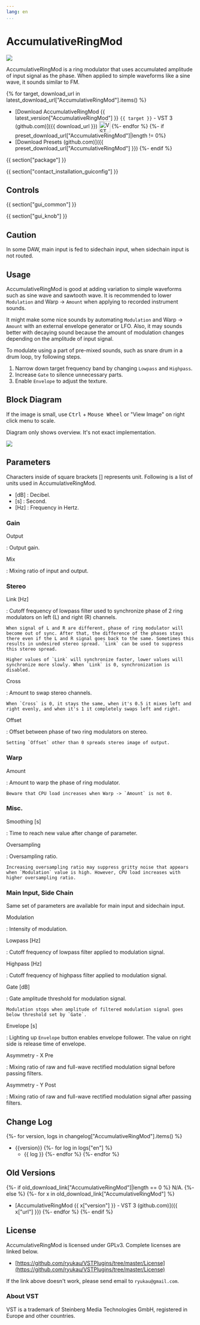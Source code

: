 ```yaml
---
lang: en
...
```


# AccumulativeRingMod
![](img/AccumulativeRingMod.png)

AccumulativeRingMod is a ring modulator that uses accumulated amplitude of input signal as the phase. When applied to simple waveforms like a sine wave, it sounds similar to FM.

{% for target, download_url in latest_download_url["AccumulativeRingMod"].items() %}
- [Download AccumulativeRingMod {{ latest_version["AccumulativeRingMod"] }} `{{ target }}` - VST 3 (github.com)]({{ download_url }}) <img
  src="img/VST_Compatible_Logo_Steinberg_negative.svg"
  alt="VST compatible logo."
  width="30px"
  style="display: inline-block; vertical-align: middle;">
{%- endfor %}
{%- if preset_download_url["AccumulativeRingMod"]|length != 0%}
- [Download Presets (github.com)]({{ preset_download_url["AccumulativeRingMod"] }})
{%- endif %}

{{ section["package"] }}

{{ section["contact_installation_guiconfig"] }}

## Controls
{{ section["gui_common"] }}

{{ section["gui_knob"] }}

## Caution
In some DAW, main input is fed to sidechain input, when sidechain input is not routed.

## Usage
AccumulativeRingMod is good at adding variation to simple waveforms such as sine wave and sawtooth wave. It is recommended to lower `Modulation` and Warp -> `Amount` when applying to recorded instrument sounds.

It might make some nice sounds by automating `Modulation` and Warp -> `Amount` with an external envelope generator or LFO. Also, it may sounds better with decaying sound because the amount of modulation changes depending on the amplitude of input signal.

To modulate using a part of pre-mixed sounds, such as snare drum in a drum loop, try following steps.

1. Narrow down target frequency band by changing `Lowpass` and `Highpass`.
2. Increase `Gate` to silence unnecessary parts.
3. Enable `Envelope` to adjust the texture.

## Block Diagram
If the image is small, use <kbd>Ctrl</kbd> + <kbd>Mouse Wheel</kbd> or "View Image" on right click menu to scale.

Diagram only shows overview. It's not exact implementation.

![](img/AccumulativeRingMod.svg)

## Parameters
Characters inside of square brackets \[\] represents unit. Following is a list of units used in AccumulativeRingMod.

- \[dB\] : Decibel.
- \[s\] : Second.
- \[Hz\] : Frequency in Hertz.

### Gain
Output

:   Output gain.

Mix

:   Mixing ratio of input and output.

### Stereo
Link \[Hz\]

:   Cutoff frequency of lowpass filter used to synchronize phase of 2 ring modulators on left (L) and right (R) channels.

    When signal of L and R are different, phase of ring modulator will become out of sync. After that, the difference of the phases stays there even if the L and R signal goes back to the same. Sometimes this results in undesired stereo spread. `Link` can be used to suppress this stereo spread.

    Higher values of `Link` will synchronize faster, lower values will synchronize more slowly. When `Link` is 0, synchronization is disabled.

Cross

:   Amount to swap stereo channels.

    When `Cross` is 0, it stays the same, when it's 0.5 it mixes left and right evenly, and when it's 1 it completely swaps left and right.

Offset

:   Offset between phase of two ring modulators on stereo.

    Setting `Offset` other than 0 spreads stereo image of output.

### Warp
Amount

:   Amount to warp the phase of ring modulator.

    Beware that CPU load increases when Warp -> `Amount` is not 0.

### Misc.
Smoothing \[s\]

:   Time to reach new value after change of parameter.

Oversampling

:   Oversampling ratio.

    Increasing oversampling ratio may suppress gritty noise that appears when `Modulation` value is high. However, CPU load increases with higher oversampling ratio.

### Main Input, Side Chain
Same set of parameters are available for main input and sidechain input.

Modulation

:   Intensity of modulation.

Lowpass \[Hz\]

:   Cutoff frequency of lowpass filter applied to modulation signal.

Highpass \[Hz\]

:   Cutoff frequency of highpass filter applied to modulation signal.

Gate \[dB\]

:   Gate amplitude threshold for modulation signal.

    Modulation stops when amplitude of filtered modulation signal goes below threshold set by `Gate`.

Envelope \[s\]

:   Lighting up `Envelope` button enables envelope follower. The value on right side is release time of envelope.

Asymmetry - X Pre

:   Mixing ratio of raw and full-wave rectified modulation signal before passing filters.

Asymmetry - Y Post

:   Mixing ratio of raw and full-wave rectified modulation signal after passing filters.

## Change Log
{%- for version, logs in changelog["AccumulativeRingMod"].items() %}
- {{version}}
  {%- for log in logs["en"] %}
  - {{ log }}
  {%- endfor %}
{%- endfor %}

## Old Versions
{%- if old_download_link["AccumulativeRingMod"]|length == 0 %}
N/A.
{%- else %}
  {%- for x in old_download_link["AccumulativeRingMod"] %}
- [AccumulativeRingMod {{ x["version"] }} - VST 3 (github.com)]({{ x["url"] }})
  {%- endfor %}
{%- endif %}

## License
AccumulativeRingMod is licensed under GPLv3. Complete licenses are linked below.

- [https://github.com/ryukau/VSTPlugins/tree/master/License](https://github.com/ryukau/VSTPlugins/tree/master/License)

If the link above doesn't work, please send email to `ryukau@gmail.com`.

### About VST
VST is a trademark of Steinberg Media Technologies GmbH, registered in Europe and other countries.
